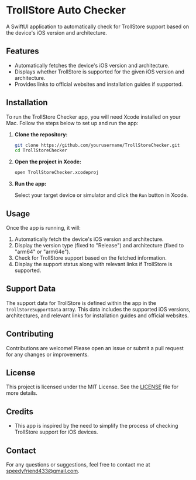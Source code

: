 # TrollStore Auto Checker

A SwiftUI application to automatically check for TrollStore support based on the device's iOS version and architecture.

## Features

- Automatically fetches the device's iOS version and architecture.
- Displays whether TrollStore is supported for the given iOS version and architecture.
- Provides links to official websites and installation guides if supported.

## Installation

To run the TrollStore Checker app, you will need Xcode installed on your Mac. Follow the steps below to set up and run the app:

1. **Clone the repository:**

   ```sh
   git clone https://github.com/yourusername/TrollStoreChecker.git
   cd TrollStoreChecker
   ```

2. **Open the project in Xcode:**

   ```sh
   open TrollStoreChecker.xcodeproj
   ```

3. **Run the app:**

   Select your target device or simulator and click the `Run` button in Xcode.

## Usage

Once the app is running, it will:

1. Automatically fetch the device's iOS version and architecture.
2. Display the version type (fixed to "Release") and architecture (fixed to "arm64" or "arm64e").
3. Check for TrollStore support based on the fetched information.
4. Display the support status along with relevant links if TrollStore is supported.

## Support Data

The support data for TrollStore is defined within the app in the `trollStoreSupportData` array. This data includes the supported iOS versions, architectures, and relevant links for installation guides and official websites.

## Contributing

Contributions are welcome! Please open an issue or submit a pull request for any changes or improvements.

## License

This project is licensed under the MIT License. See the [LICENSE](LICENSE) file for more details.

## Credits

- This app is inspired by the need to simplify the process of checking TrollStore support for iOS devices.

## Contact

For any questions or suggestions, feel free to contact me at [speedyfriend433@gmail.com](mailto:speedyfriend433@gmail.com).
